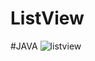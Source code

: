 # ListView
#JAVA
![listview](https://user-images.githubusercontent.com/71060268/93666141-40a95180-fa99-11ea-9c04-84b7ed7d3569.png)
